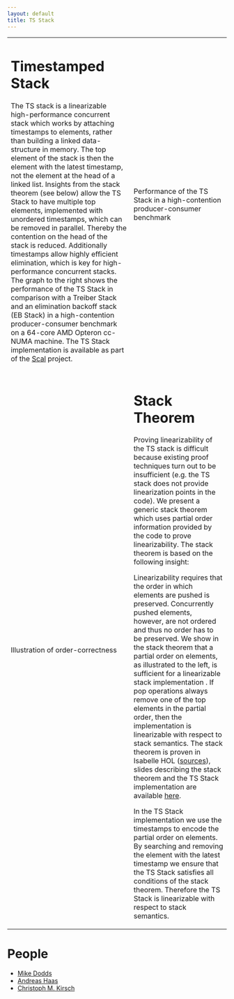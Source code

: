 ```yaml
---
layout: default
title: TS Stack
---
```



<table>
<tr>
<td valign="top" width="480">

<h1>Timestamped Stack</h1>

<p align="justify"> 

The TS stack is a linearizable high-performance concurrent stack which
works by attaching timestamps to elements, rather than building a linked
data-structure in memory. The top element of the stack is then the element
with the latest timestamp, not the element at the head of a linked list.
Insights from the stack theorem (see below) allow the TS Stack to have
multiple top elements, implemented with unordered timestamps, which can be
removed in parallel. Thereby the contention on the head of the stack is
reduced.  Additionally timestamps allow highly efficient elimination, which
is key for high-performance concurrent stacks. The graph to the right shows
the performance of the TS Stack in comparison with a Treiber Stack and an
elimination backoff stack (EB Stack) in a high-contention producer-consumer
benchmark on a 64-core AMD Opteron cc-NUMA machine. The TS Stack
implementation is available as part of the <a href="../">Scal</a> project.

</p>

</td>
<td>
<object type="image/svg+xml" data="prodcon.svg">
  Performance of the TS Stack in a high-contention producer-consumer benchmark
</object>
</td>
</tr>
<tr/>
<tr>
<td>

<object type="image/svg+xml" data="order_correct.svg">
Illustration of order-correctness
</object>

</td>
<td width="480">

<h1>Stack Theorem</h1>

<p align="justify">

Proving linearizability of the TS stack is difficult because existing proof
techniques turn out to be insufficient (e.g. the TS stack does not provide
linearization points in the code). We present a generic stack theorem which
uses partial order information provided by the code to prove
linearizability. The stack theorem is based on the following insight:

</p>

<p align="justify">

Linearizability requires that the order in which elements are pushed is
preserved. Concurrently pushed elements, however, are not ordered and thus
no order has to be preserved. We show in the stack theorem that a partial
order on elements, as illustrated to the left, is sufficient for a
linearizable stack implementation . If pop operations always remove one of
the top elements in the partial order, then the implementation is
linearizable with respect to stack semantics. The stack theorem is proven
in Isabelle HOL (<a href="stackthm.tgz">sources</a>), slides describing the
stack theorem and the TS Stack implementation are available <a
href="http://www.cs.uni-salzburg.at/~ahaas/slides/frida14.svg">here</a>.

</p>

<p align="justify">

In the TS Stack implementation we use the timestamps to encode the partial
order on elements. By searching and removing the element with the latest
timestamp we ensure that the TS Stack satisfies all conditions of the stack
theorem. Therefore the TS Stack is linearizable with respect to stack
semantics.

</p>
</td>
</tr>
</table>

<h1>People</h1>
<ul>
  <li><a href="http://www-users.cs.york.ac.uk/~miked/">Mike Dodds</a></li>
  <li><a href="http://cs.uni-salzburg.at/~ahaas/">Andreas Haas</a></li>
  <li><a href="http://cs.uni-salzburg.at/~ck/">Christoph M. Kirsch</a></li>
</ul>

